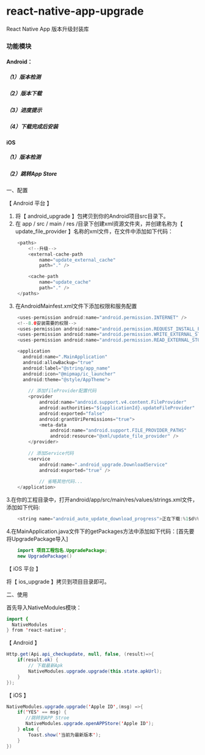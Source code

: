 # react-native-app-upgrade
React Native App 版本升级封装库

### 功能模块
#### Android：
##### （1）版本检测
##### （2）版本下载
##### （3）进度提示
##### （4）下载完成后安装

#### iOS
##### （1）版本检测
##### （2）跳转App Store


#### 
一、配置

【 Android 平台 】

1. 将【 android_upgrade 】包拷贝到你的Android项目src目录下。
2. 在 app / src / main / res /目录下创建xml资源文件夹，并创建名称为【 update_file_provider 】名称的xml文件，在文件中添加如下代码：
```java
    <paths>
        <!--升级-->
        <external-cache-path
            name="update_external_cache"
            path="." />

        <cache-path
            name="update_cache"
            path="." />
    </paths>
```
3. 在AndroidMainfest.xml文件下添加权限和服务配置
```Java
    <uses-permission android:name="android.permission.INTERNET" />
    <!--8.0安装需要的权限-->
    <uses-permission android:name="android.permission.REQUEST_INSTALL_PACKAGES" />
    <uses-permission android:name="android.permission.WRITE_EXTERNAL_STORAGE"/>   
    <uses-permission android:name="android.permission.READ_EXTERNAL_STORAGE"/>
```
```Java
    <application
      android:name=".MainApplication"
      android:allowBackup="true"
      android:label="@string/app_name"
      android:icon="@mipmap/ic_launcher"
      android:theme="@style/AppTheme">
      
        // 添加fileProvider配置代码
        <provider
            android:name="android.support.v4.content.FileProvider"
            android:authorities="${applicationId}.updateFileProvider"
            android:exported="false"
            android:grantUriPermissions="true">
            <meta-data
                android:name="android.support.FILE_PROVIDER_PATHS"
                android:resource="@xml/update_file_provider" />
        </provider>
     
        // 添加Service代码
        <service
            android:name=".android_upgrade.DownloadService"
            android:exported="true" />
            
            // 省略其他代码... 
    </application>
```
3.在你的工程目录中，打开android/app/src/main/res/values/strings.xml文件，添加如下代码:
```Java
    <string name="android_auto_update_download_progress">正在下载:%1$d%%</string>
```
4.在MainApplication.java文件下的getPackages方法中添加如下代码：[首先要将UpgradePackage导入]
```Java
    import 项目工程包名.UpgradePackage;
    new UpgradePackage()
```
【 iOS 平台 】

将【 ios_upgrade 】拷贝到项目目录即可。

二、使用

首先导入NativeModules模块：

```Java
import {
  NativeModules
} from 'react-native';
```

【 Android 】

```Java
Http.get(Api.api_checkupdate, null, false, (result)=>{  
    if(result.ok) {  
        // 下载最新Apk  
        NativeModules.upgrade.upgrade(this.state.apkUrl);  
    }  
});  
```

【 iOS 】

```Java
NativeModules.upgrade.upgrade('Apple ID',(msg) =>{  
    if('YES' == msg) {  
       //跳转到APP Stroe  
       NativeModules.upgrade.openAPPStore('Apple ID');  
    } else {  
        Toast.show('当前为最新版本');  
    }  
})  
```
